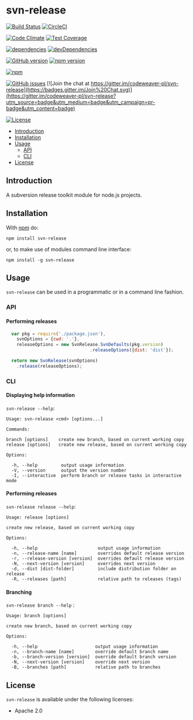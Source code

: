 svn-release
===========

[![Build Status](https://travis-ci.org/codeweaver-pl/svn-release.svg)](https://travis-ci.org/codeweaver-pl/svn-release)
[![CircleCI](https://img.shields.io/circleci/project/codeweaver-pl/svn-release/master.svg?style=shield)](https://circleci.com/gh/codeweaver-pl/svn-release)

[![Code Climate](https://codeclimate.com/github/codeweaver-pl/svn-release/badges/gpa.svg)](https://codeclimate.com/github/codeweaver-pl/svn-release)
[![Test Coverage](https://codeclimate.com/github/codeweaver-pl/svn-release/badges/coverage.svg)](https://codeclimate.com/github/codeweaver-pl/svn-release/coverage)

[![dependencies](https://david-dm.org/codeweaver-pl/svn-release.svg)](https://david-dm.org/codeweaver-pl/svn-release)
[![devDependencies](https://david-dm.org/codeweaver-pl/svn-release/dev-status.svg)](https://david-dm.org/codeweaver-pl/svn-release#info=devDependencies)

[![GitHub version](https://badge.fury.io/gh/codeweaver-pl%2Fsvn-release.svg)](http://badge.fury.io/gh/codeweaver-pl%2Fsvn-release)
[![npm version](https://badge.fury.io/js/svn-release.svg)](http://badge.fury.io/js/svn-release)

[![npm](https://img.shields.io/npm/dm/localeval.svg)](https://github.com/codeweaver-pl/svn-release)

[![GitHub issues](https://img.shields.io/github/issues/codeweaver-pl/svn-release.svg)](https://github.com/codeweaver-pl/svn-release/issues)
[![Join the chat at https://gitter.im/codeweaver-pl/svn-release](https://badges.gitter.im/Join%20Chat.svg)](https://gitter.im/codeweaver-pl/svn-release?utm_source=badge&utm_medium=badge&utm_campaign=pr-badge&utm_content=badge)

[![License](http://img.shields.io/:license-Apache%202.0-blue.svg)](http://www.apache.org/licenses/LICENSE-2.0.html)

* [Introduction](#introduction)
* [Installation](#installation)
* [Usage](#usage)
  * [API](#api)
  * [CLI](#cli)
* [License](#license)

## Introduction

A subversion release toolkit module for node.js projects.

## Installation

With [npm](http://npmjs.org) do:

```
npm install svn-release
```

or, to make use of modules command line interface:

```
npm install -g svn-release
```

## Usage
  
`svn-release` can be used in a programmatic or in   a command line fashion.    
  
### API

#### Performing releases

```javascript
  var pkg = require('./package.json'),
    svnOptions = {cwd: '.'},
    releaseOptions = new SvnRelease.SvnDefaults(pkg.version)
                                .releaseOptions({dist: 'dist'});

  return new SvnRelease(svnOptions)
    .release(releaseOptions);
```
  
### CLI
 
#### Displaying help information

`svn-release --help`:

```
Usage: svn-release <cmd> [options...]

Commands:

branch [options]    create new branch, based on current working copy
release [options]   create new release, based on current working copy

Options:

  -h, --help         output usage information
  -V, --version      output the version number
  -I, --interactive  perform branch or release tasks in interactive mode
```

#### Performing releases

`svn-release release --help`:

```
Usage: release [options]

create new release, based on current working copy

Options:

  -h, --help                       output usage information
  -n, --release-name [name]        overrides default release version
  -r, --release-version [version]  overrides default release version
  -N, --next-version [version]     overrides next version
  -d, --dist [dist-folder]         include distribution folder on release
  -R, --releases [path]            relative path to releases (tags)
```

#### Branching

`svn-release branch --help` :

```
Usage: branch [options]

create new branch, based on current working copy

Options:

  -h, --help                      output usage information
  -n, --branch-name [name]        override default branch name
  -b, --branch-version [version]  override default branch version
  -N, --next-version [version]    override next version
  -B, --branches [path]           relative path to branches
```

## License

`svn-release` is available under the following licenses:

  * Apache 2.0